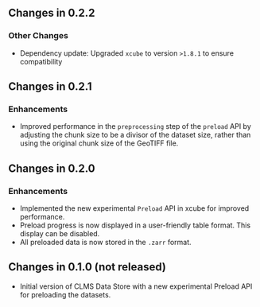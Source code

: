 ## Changes in 0.2.2

### Other Changes

* Dependency update: Upgraded `xcube` to version `>1.8.1` to ensure
  compatibility

## Changes in 0.2.1

### Enhancements

* Improved performance in the `preprocessing` step of the `preload` API by
  adjusting the chunk size to be a divisor of the dataset size, rather than using
  the original chunk size of the GeoTIFF file.

## Changes in 0.2.0

### Enhancements

* Implemented the new experimental `Preload` API in xcube for improved
  performance.
* Preload progress is now displayed in a user-friendly table format. This
  display can be disabled.
* All preloaded data is now stored in the `.zarr` format.

## Changes in 0.1.0 (not released)

* Initial version of CLMS Data Store with a new experimental Preload API for
  preloading the datasets.
